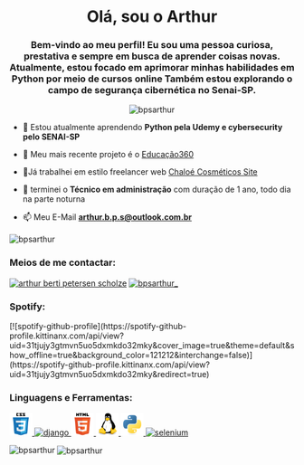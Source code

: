 <h1 align="center">Olá, sou o Arthur</h1>
<h3 align="center">Bem-vindo ao meu perfil! Eu sou uma pessoa curiosa, prestativa e sempre em busca de aprender coisas novas. Atualmente, estou focado em aprimorar minhas habilidades em Python por meio de cursos online Também estou explorando o campo de segurança cibernética no Senai-SP.</h3>

<p align="center"> <img src="https://komarev.com/ghpvc/?username=bpsarthur&label=Profile%20views&color=0e75b6&style=plastic" alt="bpsarthur" /> </p>

- 🌱 Estou atualmente aprendendo **Python pela Udemy e cybersecurity pelo SENAI-SP**

- 🔭 Meu mais recente projeto é o [Educação360](https://github.com/bpsarthur/Educacao360)

- 👀Já trabalhei em estilo freelancer web [Chaloé Cosméticos Site](https://www.chaloecosmeticos.com.br)

- 💬 terminei o **Técnico em administração** com duração de 1 ano, todo dia na parte noturna

- 📫 Meu E-Mail **arthur.b.p.s@outlook.com.br**

<p><img align="center" src="https://github-readme-streak-stats.herokuapp.com/?user=bpsarthur&theme=dark" alt="bpsarthur" /></p>

<h3 align="left">Meios de me contactar:</h3>
<p align="left">
<a href="https://www.linkedin.com/in/arthur-berti-petersen-scholze-ab32a12b2/" target="blank"><img align="center" src="https://raw.githubusercontent.com/rahuldkjain/github-profile-readme-generator/master/src/images/icons/Social/linked-in-alt.svg" alt="arthur berti petersen scholze" height="30" width="40" /></a>
<a href="https://instagram.com/bpsarthur_" target="blank"><img align="center" src="https://raw.githubusercontent.com/rahuldkjain/github-profile-readme-generator/master/src/images/icons/Social/instagram.svg" alt="bpsarthur_" height="30" width="40" /></a>
</p>

<h3 align="left">Spotify:</h3>
[![spotify-github-profile](https://spotify-github-profile.kittinanx.com/api/view?uid=31tjujy3gtmvn5uo5dxmkdo32mky&cover_image=true&theme=default&show_offline=true&background_color=121212&interchange=false)](https://spotify-github-profile.kittinanx.com/api/view?uid=31tjujy3gtmvn5uo5dxmkdo32mky&redirect=true)

<h3 align="left">Linguagens e Ferramentas:</h3>
<p align="left"> <a href="https://www.w3schools.com/css/" target="_blank" rel="noreferrer"> <img src="https://raw.githubusercontent.com/devicons/devicon/master/icons/css3/css3-original-wordmark.svg" alt="css3" width="40" height="40"/> </a> <a href="https://www.djangoproject.com/" target="_blank" rel="noreferrer"> <img src="https://cdn.worldvectorlogo.com/logos/django.svg" alt="django" width="40" height="40"/> </a> <a href="https://www.w3.org/html/" target="_blank" rel="noreferrer"> <img src="https://raw.githubusercontent.com/devicons/devicon/master/icons/html5/html5-original-wordmark.svg" alt="html5" width="40" height="40"/> </a> <a href="https://www.linux.org/" target="_blank" rel="noreferrer"> <img src="https://raw.githubusercontent.com/devicons/devicon/master/icons/linux/linux-original.svg" alt="linux" width="40" height="40"/> </a> <a href="https://www.python.org" target="_blank" rel="noreferrer"> <img src="https://raw.githubusercontent.com/devicons/devicon/master/icons/python/python-original.svg" alt="python" width="40" height="40"/> </a> <a href="https://www.selenium.dev" target="_blank" rel="noreferrer"> <img src="https://raw.githubusercontent.com/detain/svg-logos/780f25886640cef088af994181646db2f6b1a3f8/svg/selenium-logo.svg" alt="selenium" width="40" height="40"/> </a> </p>


<p><img align="left" src="https://github-readme-stats.vercel.app/api/top-langs?username=bpsarthur&show_icons=true&theme=dracula&locale=en&layout=compact" alt="bpsarthur" /></p>

<p>&nbsp;<img align="center" src="https://github-readme-stats.vercel.app/api?username=bpsarthur&show_icons=true&theme=dracula&locale=en" alt="bpsarthur" /></p>
